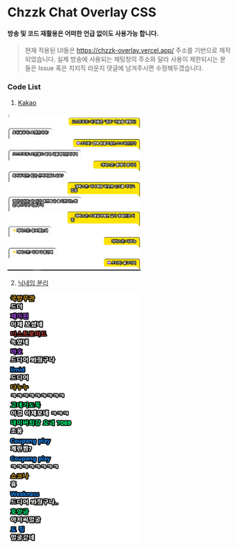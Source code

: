 # Chzzk Chat Overlay CSS
#### 방송 및 코드 재활용은 어떠한 언급 없이도 사용가능 합니다.
> 현재 적용된 UI들은 https://chzzk-overlay.vercel.app/ 주소를 기반으로 제작되었습니다.
> 실제 방송에 사용되는 채팅창의 주소와 달라 사용이 제한되시는 분들은 Issue 혹은 치지직 라운지 댓글에 남겨주시면 수정해두겠습니다.
### Code List
1. [Kakao](https://github.com/minicastle/Chzzk-Chat-Design/blob/master/%EC%B9%B4%EC%B9%B4%EC%98%A4%ED%86%A1.css)
<img src='https://github.com/minicastle/Chzzk-Chat-Design/blob/master/images/kakao.png' width="300"/>

2. [닉네임 분리](https://github.com/minicastle/Chzzk-Chat-Design/blob/master/닉네임분리.css)
<img src='https://github.com/minicastle/Chzzk-Chat-Design/blob/master/images/2Line.png' width='300'/>
